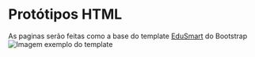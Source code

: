 # Protótipos HTML
As paginas serão feitas como a base do template <a href="https://colorlib.com/preview/#edusmart" target="_blank">EduSmart</a> do Bootstrap 
![Imagem exemplo do template](https://uicookies.com/wp-content/uploads/2018/10/edusmart-free-bootstrap-college-templates.jpg)
